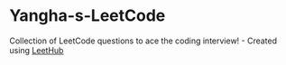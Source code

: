 # Yangha-s-LeetCode
Collection of LeetCode questions to ace the coding interview! - Created using [LeetHub](https://github.com/QasimWani/LeetHub)
